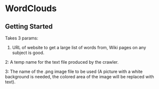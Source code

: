 # WordClouds

## Getting Started
Takes 3 params:

1. URL of website to get a large list of words from, Wiki pages on any subject is good.

2: A temp name for the text file produced by the crawler.
 
3: The name of the .png image file to be used (A picture with a white background is needed, the colored area of the image will be replaced with text).

